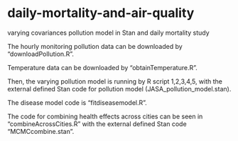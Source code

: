 # daily-mortality-and-air-quality
varying covariances pollution model in Stan and daily mortality study


The hourly monitoring pollution data can be downloaded by “downloadPollution.R”.

Temperature data can be downloaded by “obtainTemperature.R”.

Then, the varying pollution model is running by R script 1,2,3,4,5, with the external defined Stan code for pollution model (JASA_pollution_model.stan).

The disease model code is “fitdiseasemodel.R”.

The code for combining health effects across cities can be seen in “combineAcrossCities.R” with the external defined Stan code “MCMCcombine.stan”. 
